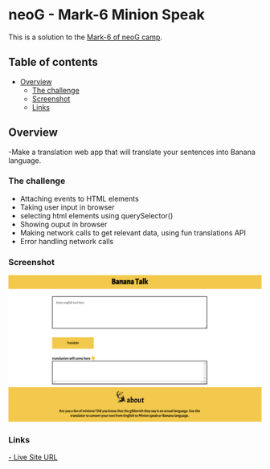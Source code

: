 # neoG - Mark-6 Minion Speak

This is a solution to the [Mark-6 of neoG camp](https://neog.camp/guide/lesson-four#assignment).

## Table of contents

- [Overview](#overview)
  - [The challenge](#the-challenge)
  - [Screenshot](#screenshot)
  - [Links](#links)


## Overview
-Make a translation web app that will translate your sentences into Banana language.

### The challenge

- Attaching events to HTML elements
- Taking user input in browser
- selecting html elements using querySelector()
- Showing ouput in browser
- Making network calls to get relevant data, using fun translations API
- Error handling network calls


### Screenshot

![](mark6.png)


### Links


[- Live Site URL](https://git-0r.github.io/mark6_translationApp/)
